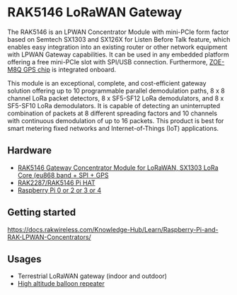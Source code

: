 # RAK5146 LoRaWAN Gateway

The RAK5146 is an LPWAN Concentrator Module with mini-PCIe form factor based on Semtech SX1303 and SX126X for Listen Before Talk feature, which enables easy integration into an existing router or other network equipment with LPWAN Gateway capabilities. It can be used in any embedded platform offering a free mini-PCIe slot with SPI/USB connection. Furthermore, [ZOE-M8Q GPS chip](https://www.u-blox.com/en/product/zoe-m8-series) is integrated onboard.

This module is an exceptional, complete, and cost-efficient gateway solution offering up to 10 programmable parallel demodulation paths, 8 x 8 channel LoRa packet detectors, 8 x SF5-SF12 LoRa demodulators, and 8 x SF5-SF10 LoRa demodulators. It is capable of detecting an uninterrupted combination of packets at 8 different spreading factors and 10 channels with continuous demodulation of up to 16 packets. This product is best for smart metering fixed networks and Internet-of-Things (IoT) applications.

## Hardware

* [RAK5146 Gateway Concentrator Module for LoRaWAN, SX1303 LoRa Core (eu868 band + SPI + GPS](https://store.rakwireless.com/products/wislink-concentrator-module-sx1303-rak5146-lorawan?variant=39667784908998)
* [RAK2287/RAK5146 Pi HAT](https://store.rakwireless.com/products/rak2287-pi-hat)
* [Raspberry Pi 0 or 2 or 3 or 4](https://www.raspberrypi.com/products/raspberry-pi-4-model-b/)

## Getting started

https://docs.rakwireless.com/Knowledge-Hub/Learn/Raspberry-Pi-and-RAK-LPWAN-Concentrators/

## Usages
* Terrestrial LoRaWAN gateway (indoor and outdoor)
* [High altitude balloon repeater](https://github.com/CampusIoT/lora-repeater)
